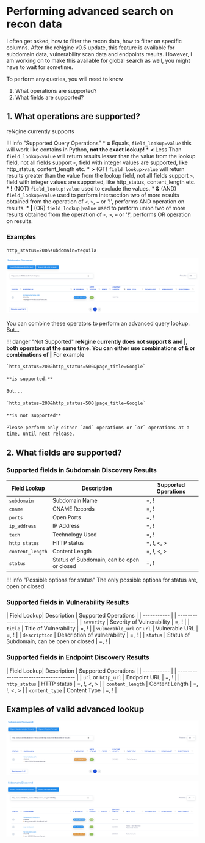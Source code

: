 # Performing advanced search on recon data

I often get asked, how to filter the recon data, how to filter on specific columns. After the reNgine v0.5 update, this feature is available for subdomain data, vulnerability scan data and endpoints results. However, I am working on to make this available for global search as well, you might have to wait for sometime.

To perform any queries, you will need to know

1. What operations are supported?
2. What fields are supported?

## 1. What operations are supported?
reNgine currently supports

!!! info "Supported Query Operations"
    * **=** Equals, `field_lookup=value` this will work like contains in Python, **not the exact lookup!**
    * **<** Less Than `field_lookup<value` will return results lesser than the value from the lookup field, not all fields support `<`, field with integer values are supported, like http_status, content_length etc.
    * **>** (GT) `field_lookup>value` will return results greater than the value from the lookup field, not all fields support `>`, field with integer values are supported, like http_status, content_length etc.
    * **!** (NOT) `field_lookup!value` used to exclude the values.
    * **&** (AND) `field_lookup&value` used to perform intersection two of more results obtained from the operation of `<`, `>`, `=` or '!', performs AND operation on results.
    * **|** (OR) `field_lookup|value` used to perform union two of more results obtained from the operation of `<`, `>`, `=` or '!', performs OR operation on results.

### Examples

`http_status=200&subdomain=tequila`

![Lookup](../static/query_1.png)

You can combine these operators to perform an advanced query lookup. But...

!!! danger "Not Supported"
    **reNgine currently does not support & and |, both operators at the same time.
    You can either use combinations of & or combinations of |**
    For example

    `http_status=200&http_status=500&page_title=Google`

    **is supported.**

    But...

    `http_status=200&http_status=500|page_title=Google`

    **is not supported**

    Please perform only either `and` operations or `or` operations at a time, until next release.


## 2. What fields are supported?

### Supported fields in Subdomain Discovery Results

| Field Lookup | Description | Supported Operations                 |
| ----------- | ------------------------------------| ------------------------------------ |
| `subdomain`   | Subdomain Name    | =, !  |
| `cname`       |  CNAME Records | =, !  |
| `ports`       |  Open Ports| =, !  |
| `ip_address`  | IP Address | =, !  |
| `tech`        | Technology Used | =, !  |
| `http_status`  | HTTP status | =, !, <, >  |
| `content_length` | Content Length | =, !, <, >  |
| `status`        | Status of Subdomain, can be open or closed | =, !  |

!!! info "Possible options for status"
    The only possible options for status are, open or closed.

### Supported fields in Vulnerability Results

| Field Lookup| Description | Supported Operations                 |
| ----------- | | ------------------------------------ |
| `severity`       | Severity of Vulnerability | =, !  |
| `title`       | Title of Vulnerability | =, !  |
| `vulnerable_url` or `url`       | Vulnerable URL | =, !  |
| `description`      |  Description of vulnerability | =, !  |
| `status`       | Status of Subdomain, can be open or closed | =, !  |

### Supported fields in Endpoint Discovery Results

| Field Lookup| Description | Supported Operations                 |
| ----------- | | ------------------------------------ |
| `url` or `http_url`     | Endpoint URL  | =, !  |
| `http_status`      |  HTTP status | =, !, <, >  |
| `content_length`    |  Content Length | =, !, <, >  |
| `content_type`      |  Content Type | =, !  |


## Examples of valid advanced lookup

![Lookup](../static/query_2.png)

![Lookup](../static/query_3.png)
